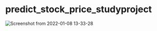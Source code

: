 # predict_stock_price_studyproject
![Screenshot from 2022-01-08 13-33-28](https://user-images.githubusercontent.com/80735382/148632117-4a625a97-43fd-4e16-bf12-e83513909c9a.png)
